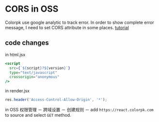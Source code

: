 # CORS in OSS

Colorpk use google analytic to track error. In order to show complete error message, I need to set CORS attribute in some places.
[tutorial](https://blog.sentry.io/2016/05/17/what-is-script-error#2-add-a-cross-origin-http-header)

## code changes

in html.jsx
```jsx
<script
  src={`${script}?${version}`}
  type="text/javascript"
  crossorigin="anonymous"
/>
```

in render.jsx
```js
res.header('Access-Control-Allow-Origin', '*');
```

in OSS
权限管理 － 跨域设置 － 创建规则 － add `https://react.colorpk.com` to source and select `GET` method.